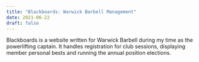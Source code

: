 ```yaml
---
title: "Blackboards: Warwick Barbell Management"
date: 2021-06-22
draft: false
---
```


Blackboards is a website written for Warwick Barbell during my time as the
powerlifting captain. It handles registration for club sessions, displaying
member personal bests and running the annual position elections.
